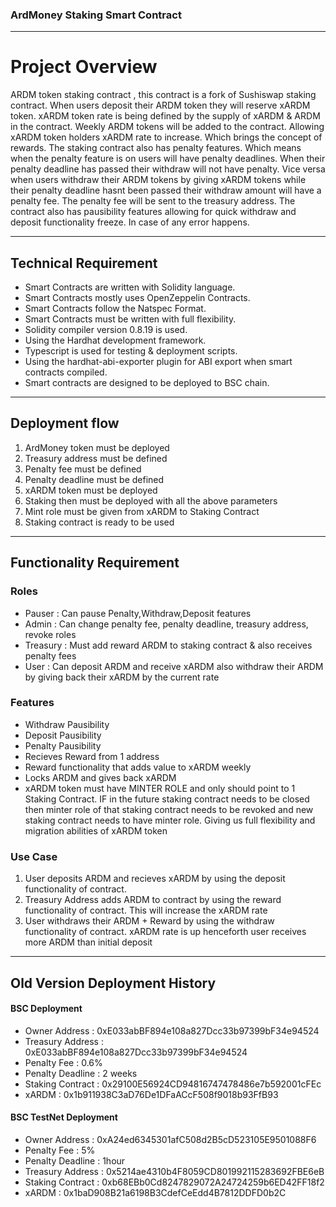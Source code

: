 ### ArdMoney Staking Smart Contract
---
# Project Overview
ARDM token staking contract , this contract is a fork of Sushiswap staking contract.
When users deposit their ARDM token they will reserve xARDM token. xARDM token rate is being defined by the supply of xARDM & ARDM in the contract.
Weekly ARDM tokens will be added to the contract. Allowing xARDM token holders xARDM rate to increase. Which brings the concept of rewards.
The staking contract also has penalty features. Which means when the penalty feature is on users will have penalty deadlines. When their penalty deadline has passed
their withdraw will not have penalty. Vice versa when users withdraw their ARDM tokens by giving xARDM tokens while their penalty deadline hasnt been passed their
withdraw amount will have a penalty fee. The penalty fee will be sent to the treasury address. The contract also has pausibility features allowing for quick withdraw
and deposit functionality freeze. In case of any error happens.

---

## Technical Requirement
 - Smart Contracts are written with Solidity language.
 - Smart Contracts mostly uses OpenZeppelin Contracts.
 - Smart Contracts follow the Natspec Format.
 - Smart Contracts must be written with full flexibility.
 - Solidity compiler version 0.8.19 is used.
 - Using the Hardhat development framework.
 - Typescript is used for testing & deployment scripts.
 - Using the hardhat-abi-exporter plugin for ABI export when smart contracts compiled.
 - Smart contracts are designed to be deployed to BSC chain.

---

## Deployment flow
 1. ArdMoney token must be deployed
 2. Treasury address must be defined
 3. Penalty fee must be defined
 4. Penalty deadline must be defined
 5. xARDM token must be deployed
 6. Staking then must be deployed with all the above parameters
 7. Mint role must be given from xARDM to Staking Contract
 8. Staking contract is ready to be used

---

## Functionality Requirement

### Roles
 - Pauser : Can pause Penalty,Withdraw,Deposit features
 - Admin : Can change penalty fee, penalty deadline, treasury address, revoke roles
 - Treasury : Must add reward ARDM to staking contract & also receives penalty fees
 - User : Can deposit ARDM and receive xARDM also withdraw their ARDM by giving back their xARDM by the current rate

### Features
 - Withdraw Pausibility
 - Deposit Pausibility
 - Penalty Pausibility
 - Recieves Reward from 1 address
 - Reward functionality that adds value to xARDM weekly
 - Locks ARDM and gives back xARDM
 - xARDM token must have MINTER ROLE and only should point to 1 Staking Contract. IF in the future staking contract needs to be closed then minter role of that staking contract needs to be revoked and new staking contract needs to have minter role. Giving us full flexibility and migration abilities of xARDM token

### Use Case
 1. User deposits ARDM and recieves xARDM by using the deposit functionality of contract.
 2. Treasury Address adds ARDM to contract by using the reward functionality of contract. This will increase the xARDM rate
 3. User withdraws their ARDM + Reward by using the withdraw functionality of contract. xARDM rate is up henceforth user receives more ARDM than initial deposit

---

## Old Version Deployment History

#### BSC Deployment
  - Owner Address : 0xE033abBF894e108a827Dcc33b97399bF34e94524
  - Treasury Address : 0xE033abBF894e108a827Dcc33b97399bF34e94524
  - Penalty Fee : 0.6%
  - Penalty Deadline : 2 weeks 
  - Staking Contract : 0x29100E56924CD94816747478486e7b592001cFEc
  - xARDM : 0x1b911938C3aD76De1DFaACcF508f9018b93FfB93

#### BSC TestNet Deployment
  - Owner Address : 0xA24ed6345301afC508d2B5cD523105E9501088F6
  - Penalty Fee : 5%
  - Penalty Deadline : 1hour
  - Treasury Address : 0x5214ae4310b4F8059CD801992115283692FBE6eB
  - Staking Contract : 0xb68EBb0Cd8247829072A24724259b6ED42FF18f2
  - xARDM : 0x1baD908B21a6198B3CdefCeEdd4B7812DDFD0b2C

